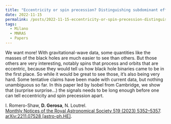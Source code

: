 ```yaml
---
title: "Eccentricity or spin precession? Distinguishing subdominant effects in gravitational-wave data"
date: 2022-11-15
permalink: /posts/2022-11-15-eccentricity-or-spin-precession-distinguishing-subdominant-effects-in-gravitational-wave-data
tags:
  - Milano
  - MNRAS
  - Papers
---
```


We want more! With gravitational-wave data, some quantities like the masses of the black holes are much easier to see than others. But those others are very interesting, notably spins that process and orbits that are eccentric, because they would tell us how black hole binaries came to be in the first place. So while it would be great to see those, it’s also being very hard. Some tentative claims have been made with current data, but nothing unambiguous so far. In this paper led by Isobel from Cambridge, we show that (surprise surprise…) the signals needs to be long enough before one can tell eccentricity and spin precession apart.

I. Romero-Shaw, **D. Gerosa**, N. Loutrel.\
[Monthly Notices of the Royal Astronomical Society 519 (2023) 5352–5357](https://doi.org/10.1093/mnras/stad031). [arXiv:2211.07528 [astro-ph.HE]](https://arxiv.org/abs/2211.07528).